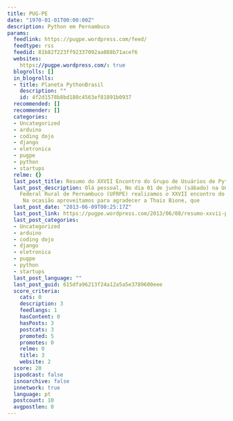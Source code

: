 ```yaml
---
title: PUG-PE
date: "1970-01-01T00:00:00Z"
description: Python em Pernambuco
params:
  feedlink: https://pugpe.wordpress.com/feed/
  feedtype: rss
  feedid: 81b82f223ff92337092aa088b71acef6
  websites:
    https://pugpe.wordpress.com/: true
  blogrolls: []
  in_blogrolls:
  - title: Planeta PythonBrasil
    description: ""
    id: 4f2d1578b8bd180c4563ef81891b0937
  recommended: []
  recommender: []
  categories:
  - Uncategorized
  - arduino
  - coding dojo
  - django
  - eletronica
  - pugpe
  - python
  - startups
  relme: {}
  last_post_title: Resumo do XXVII Encontro do Grupo de Usuários de Python de Pernambuco
  last_post_description: Olá pessoal, No dia 01 de junho (sábado) na Universidade
    Federal Rural de Pernambuco (UFRPE) realizamos o XXVII encontro do nosso grupo.
     Na ocasião aproveitamos para agradecer a Thais Bione, que
  last_post_date: "2013-06-09T00:25:17Z"
  last_post_link: https://pugpe.wordpress.com/2013/06/08/resumo-xxvii-python-pe-pycon/
  last_post_categories:
  - Uncategorized
  - arduino
  - coding dojo
  - django
  - eletronica
  - pugpe
  - python
  - startups
  last_post_language: ""
  last_post_guid: 615dfa96213f24a12a5a5e3789600eee
  score_criteria:
    cats: 0
    description: 3
    feedlangs: 1
    hasContent: 0
    hasPosts: 3
    postcats: 3
    promoted: 5
    promotes: 0
    relme: 0
    title: 3
    website: 2
  score: 20
  ispodcast: false
  isnoarchive: false
  innetwork: true
  language: pt
  postcount: 10
  avgpostlen: 0
---
```

